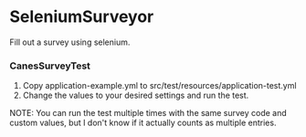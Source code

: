 # SeleniumSurveyor
Fill out a survey using selenium.

### CanesSurveyTest

1. Copy application-example.yml to src/test/resources/application-test.yml
2. Change the values to your desired settings and run the test.

NOTE: You can run the test multiple times with the same survey code and custom values, but
I don't know if it actually counts as multiple entries.
